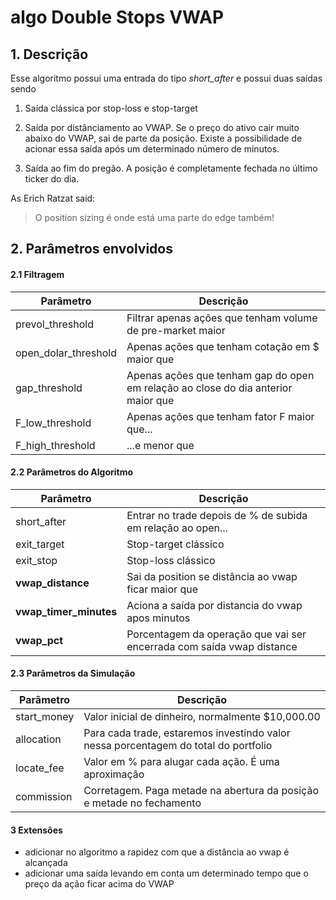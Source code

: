 # algo Double Stops VWAP


## 1. Descrição

Esse algoritmo possui uma entrada do tipo *short_after* e possui duas saídas sendo
	
1. Saída clássica por stop-loss e stop-target

2. Saída por distânciamento ao VWAP. Se o preço do ativo cair muito abaixo do VWAP, sai de parte da posição. Existe a possibilidade de acionar essa saída após um determinado número de minutos.

3. Saída ao fim do pregão. A posição é completamente fechada no último ticker do dia.

As Erich Ratzat said:

> O position sizing é onde está
> uma parte do edge também!

## 2. Parâmetros envolvidos

#### 2.1 Filtragem

Parâmetro | Descrição 
----------|----------
prevol_threshold | Filtrar apenas ações que tenham volume de pre-market maior
open_dolar_threshold | Apenas ações que tenham cotação em $ maior que
gap_threshold | Apenas ações que tenham gap do open em relação ao close do dia anterior maior que
F_low_threshold | Apenas ações que tenham fator F maior que...
F_high_threshold | ...e menor que

#### 2.2 Parâmetros do Algoritmo

Parâmetro | Descrição 
----------|----------
short_after | Entrar no trade depois de % de subida em relação ao open...
exit_target | Stop-target clássico
exit_stop | Stop-loss clássico
**vwap_distance** | Sai da position se distância ao vwap ficar maior que
**vwap_timer_minutes** | Aciona a saída por distancia do vwap apos minutos
**vwap_pct** | Porcentagem da operação que vai ser encerrada com saída vwap distance


#### 2.3 Parâmetros da Simulação

Parâmetro | Descrição 
----------|----------
start_money | Valor inicial de dinheiro, normalmente $10,000.00
allocation | Para cada trade, estaremos investindo valor nessa porcentagem do total do portfolio
locate_fee | Valor em % para alugar cada ação. É uma aproximação
commission | Corretagem. Paga metade na abertura da posição e metade no fechamento


#### 3 Extensões

* adicionar no algoritmo a rapidez com que a distância ao vwap é alcançada
* adicionar uma saída levando em conta um determinado tempo que o preço da ação ficar acima do VWAP